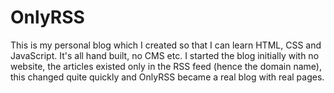 # OnlyRSS

This is my personal blog which I created so that I can learn HTML, CSS and JavaScript. It's all hand built, no CMS etc. I started the blog initially with no website, the articles existed only in the RSS feed (hence the domain name), this changed quite quickly and OnlyRSS became a real blog with real pages.
